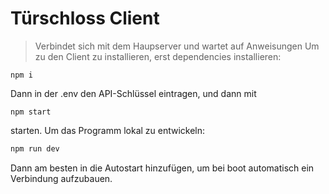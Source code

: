 # Türschloss Client
> Verbindet sich mit dem Haupserver und wartet auf Anweisungen
Um zu den Client zu installieren, erst dependencies installieren:
```
npm i
```
Dann in der .env den API-Schlüssel eintragen, und dann mit
```
npm start
```
starten. Um das Programm lokal zu entwickeln:
```bash
npm run dev
```
Dann am besten in die Autostart hinzufügen, um bei boot automatisch ein Verbindung aufzubauen. 
